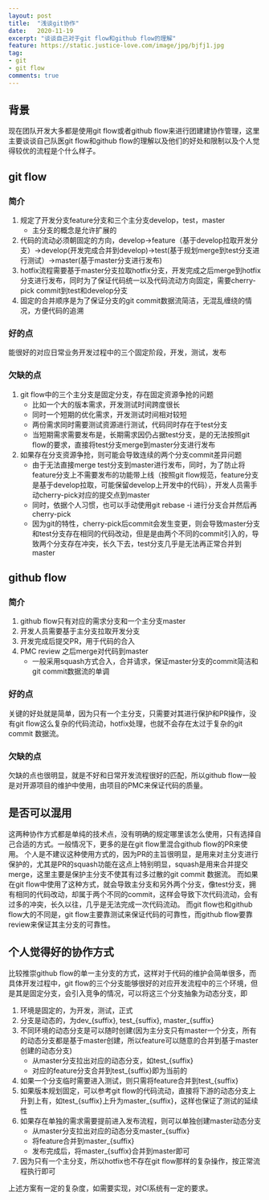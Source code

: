 ```yaml
---
layout: post
title:  "浅谈git协作"
date:   2020-11-19
excerpt: "谈谈自己对于git flow和github flow的理解"
feature: https://static.justice-love.com/image/jpg/bjfj1.jpg
tag:
- git
- git flow
comments: true
---
```

## 背景

现在团队开发大多都是使用git flow或者github flow来进行团建建协作管理，这里主要谈谈自己队医git flow和github flow的理解以及他们的好处和限制以及个人觉得较优的流程是个什么样子。

## git flow

### 简介

1. 规定了开发分支feature分支和三个主分支develop，test，master
    * 主分支的概念是允许扩展的
2. 代码的流动必须朝固定的方向，develop->feature（基于develop拉取开发分支）->develop(开发完成合并到develop)->test(基于规划merge到test分支进行测试）->master(基于master分支进行发布)
3. hotfix流程需要基于master分支拉取hotfix分支，开发完成之后merge到hotfix分支进行发布，同时为了保证代码统一以及代码流动方向固定，需要cherry-pick commit到test和develop分支
4. 固定的合并顺序是为了保证分支的git commit数据流简洁，无混乱缠绕的情况，方便代码的追溯

### 好的点

能很好的对应日常业务开发过程中的三个固定阶段，开发，测试，发布

### 欠缺的点

1. git flow中的三个主分支是固定分支，存在固定资源争抢的问题
    * 比如一个大的版本需求，开发测试时间跨度很长
    * 同时一个短期的优化需求，开发测试时间相对较短
    * 两份需求同时需要测试资源进行测试，代码同时存在于test分支
    * 当短期需求需要发布是，长期需求因仍占据test分支，是的无法按照git flow的要求，直接将test分支merge到master分支进行发布
2. 如果存在分支资源争抢，则可能会导致连续的两个分支commit差异问题
    * 由于无法直接merge test分支到master进行发布，同时，为了防止将feature分支上不需要发布的功能带上线（按照git flow规范，feature分支是基于develop拉取，可能保留develop上开发中的代码），开发人员需手动cherry-pick对应的提交点到master
    * 同时，依据个人习惯，也可以手动使用git rebase -i 进行分支合并然后再cherry-pick
    * 因为git的特性，cherry-pick后commit会发生变更，则会导致master分支和test分支存在相同的代码改动，但是是由两个不同的commit引入的，导致两个分支存在冲突，长久下去，test分支几乎是无法再正常合并到master

## github flow

### 简介

1. github flow只有对应的需求分支和一个主分支master
2. 开发人员需要基于主分支拉取开发分支
3. 开发完成后提交PR，用于代码的合入
4. PMC review 之后merge对代码到master
    * 一般采用squash方式合入，合并请求，保证master分支的commit简洁和git commit数据流的单调
    
### 好的点

关键的好处就是简单，因为只有一个主分支，只需要对其进行保护和PR操作，没有git flow这么复杂的代码流动，hotfix处理，也就不会存在太过于复杂的git commit 数据流。

### 欠缺的点

欠缺的点也很明显，就是不好和日常开发流程很好的匹配，所以github flow一般是对开源项目的维护中使用，由项目的PMC来保证代码的质量。

## 是否可以混用

这两种协作方式都是单纯的技术点，没有明确的规定哪里该怎么使用，只有选择自己合适的方式。一般情况下，更多的是在git flow里混合github flow的PR来使用。
个人是不建议这种使用方式的，因为PR的主旨很明显，是用来对主分支进行保护的，尤其是PR的squash功能在这点上特别明显，squash是用来合并提交merge，这里主要是保护主分支不使其有过多过散的git commit 数据流。
而如果在git flow中使用了这种方式，就会导致主分支和另外两个分支，像test分支，拥有相同的代码改动，却属于两个不同的commit，这样会导致下次代码流动，会有过多的冲突，长久以往，几乎是无法完成一次代码流动。
而git flow也和github flow大的不同是，git flow主要靠测试来保证代码的可靠性，而github flow要靠review来保证其主分支的可靠性。

## 个人觉得好的协作方式

比较推崇github flow的单一主分支的方式，这样对于代码的维护会简单很多，而具体开发过程中，git flow的三个分支能够很好的对应开发流程中的三个环境，但是其是固定分支，会引入竞争的情况，可以将这三个分支抽象为动态分支，即

1. 环境是固定的，为开发，测试，正式
2. 分支是动态的，为dev_{suffix}, test_{suffix}, master_{suffix}
3. 不同环境的动态分支是可以随时创建(因为主分支只有master一个分支，所有的动态分支都是基于master创建，所以feature可以随意的合并到基于master创建的动态分支)
    * 从master分支拉出对应的动态分支，如test_{suffix}
    * 对应的feature分支合并到test_{suffix}即为当前的
4. 如果一个分支临时需要进入测试，则只需将feature合并到test_{suffix}
5. 如果版本规划固定，可以参考git flow的代码流动，直接将下游的动态分支上升到上有，如test_{suffix}上升为master_{suffix}，这样也保证了测试的延续性
6. 如果存在单独的需求需要提前进入发布流程，则可以单独创建master动态分支
    * 从master分支拉出对应的动态分支master_{suffix}
    * 将feature合并到master_{suffix}
    * 发布完成后，将master_{suffix}合并到master即可
7. 因为只有一个主分支，所以hotfix也不存在git flow那样的复杂操作，按正常流程执行即可

上述方案有一定的复杂度，如需要实现，对CI系统有一定的要求。